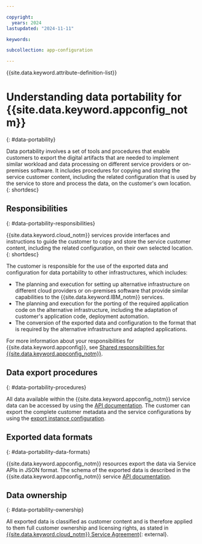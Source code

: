 ```yaml
---

copyright:
  years: 2024
lastupdated: "2024-11-11"

keywords:

subcollection: app-configuration

---
```


{{site.data.keyword.attribute-definition-list}}

# Understanding data portability for {{site.data.keyword.appconfig_notm}}
{: #data-portability}

Data portability involves a set of tools and procedures that enable customers to export the digital artifacts that are needed to implement similar workload and data processing on different service providers or on-premises software. It includes procedures for copying and storing the service customer content, including the related configuration that is used by the service to store and process the data, on the customer's own location.
{: shortdesc}

## Responsibilities
{: #data-portability-responsibilities}

{{site.data.keyword.cloud_notm}} services provide interfaces and instructions to guide the customer to copy and store the service customer content, including the related configuration, on their own selected location.
{: shortdesc}

The customer is responsible for the use of the exported data and configuration for data portability to other infrastructures, which includes:

- The planning and execution for setting up alternative infrastructure on different cloud providers or on-premises software that provide similar capabilities to the {{site.data.keyword.IBM_notm}} services.
- The planning and execution for the porting of the required application code on the alternative infrastructure, including the adaptation of customer's application code, deployment automation.
- The conversion of the exported data and configuration to the format that is required by the alternative infrastructure and adapted applications.

For more information about your responsibilities for {{site.data.keyword.appconfig}}, see [Shared responsibilities for {{site.data.keyword.appconfig_notm}}](/docs/app-configuration?topic=app-configuration-ac-responsibilities).

## Data export procedures
{: #data-portability-procedures}

All data available within the {{site.data.keyword.appconfig_notm}} service data can be accessed by using the [API documentation](/apidocs/app-configuration). The customer can export the complete customer metadata and the service configurations by using the [export instance configuration](/apidocs/app-configuration#list-instance-config).

## Exported data formats
{: #data-portability-data-formats}

{{site.data.keyword.appconfig_notm}} resources export the data via Service APIs in JSON format. The schema of the exported data is described in the {{site.data.keyword.appconfig_notm}} service [API documentation](https://cloud.ibm.com/apidocs/app-configuration).

## Data ownership
{: #data-portability-ownership}

All exported data is classified as customer content and is therefore applied to them full customer ownership and licensing rights, as stated in [{{site.data.keyword.cloud_notm}} Service Agreement](https://www.ibm.com/support/customer/csol/terms/?id=Z126-6304_WS&cc=in&lc=en){: external}.
